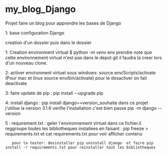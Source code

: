 # my_blog_Django

Projet faire un blog pour apprendre les bases de Django

1: base configuration Django

  creation d'un dossier puis dans le dossier

   1: Creation environment virtual
   $ python -m venv env
   prendre note que cette environnement virtual n'est pas dans
   le depot git il faudra la creer lors d'un nouveau clone.

   2: activer environment virtuel sous windows: source env/Scripts/activate (Pour mac et linux  source env/bin/activate)
      pour le desactiver on fait deactivate

   3: faire update de pip : pip install --upgrade pip

   4: install django : pip install django==version_souhaite  dans ce projet j'utilise la version 3.1.6
       verifie l'installation c'est bien passe pip -m django --version

   5 : requirement.txt : geler l'environnement virtuel dans ce fichier.il reggroupe toutes les bibliotheques installees
       en faisant : pip freeze > requirements.txt et cat requirements.txt pour voir afficher contenu
       
       pour le tester: desinstaller pip uninstall django  et faire pip install -r requirements.txt pour reinstaller tout les bibliotheques
